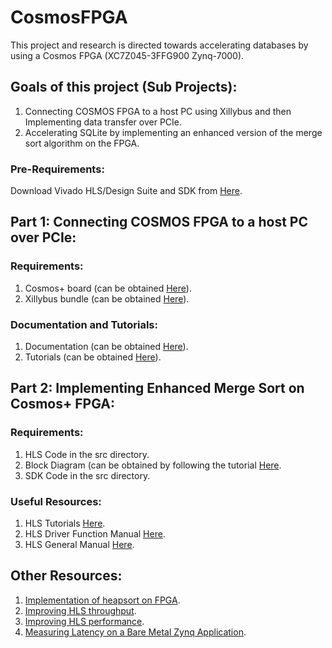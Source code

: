 # CosmosFPGA
This project and research is directed towards accelerating databases by using a Cosmos FPGA (XC7Z045-3FFG900 Zynq-7000).


## Goals of this project (Sub Projects):
1) Connecting COSMOS FPGA to a host PC using Xillybus and then Implementing data transfer over PCIe.
2) Accelerating SQLite by implementing an enhanced version of the merge sort algorithm on the FPGA.

### Pre-Requirements:
Download Vivado HLS/Design Suite and SDK from [Here](https://www.xilinx.com/support/download/index.html/content/xilinx/en/downloadNav/vivado-design-tools/2019-2.html).

## Part 1: Connecting COSMOS FPGA to a host PC over PCIe:
### Requirements: 
1) Cosmos+ board (can be obtained [Here](http://www.openssd.io/)).
2) Xillybus bundle (can be obtained [Here](http://xillybus.com/downloads/xillybus-eval-zynq-pcie-2.0d.zip)).

### Documentation and Tutorials:
1) Documentation (can be obtained [Here](http://xillybus.com/doc)).
2) Tutorials (can be obtained [Here](http://xillybus.com/tutorials)).

## Part 2: Implementing Enhanced Merge Sort on Cosmos+ FPGA:
### Requirements:
1) HLS Code in the src directory.
2) Block Diagram (can be obtained by following the tutorial [Here](https://github.com/Cosmos-OpenSSD/Cosmos-plus-OpenSSD/blob/master/doc/Cosmos%2B%20OpenSSD%202017%20Tutorial.pdf).
3) SDK Code in the src directory.

### Useful Resources:
1) HLS Tutorials [Here](https://www.youtube.com/watch?v=aDaJIRoTlzQ&list=PLo7bVbJhQ6qzK6ELKCm8H_WEzzcr5YXHC&index=5).
2) HLS Driver Function Manual [Here](https://www.xilinx.com/support/documentation/sw_manuals/xilinx2018_2/ug902-vivado-high-level-synthesis.pdf).
3) HLS General Manual [Here](https://www.xilinx.com/support/documentation/sw_manuals/xilinx2017_1/ug871-vivado-high-level-synthesis-tutorial.pdf).


## Other Resources:
1) [Implementation of heapsort on FPGA](http://koral.ise.pw.edu.pl/~wzab/artykuly/Heapsort_with_HLS_in_FPGA.pdf).
2) [Improving HLS throughput](https://cseweb.ucsd.edu/~jmatai/presentations/FPGA2016_Resolve.pdf).
3) [Improving HLS performance](http://users.ece.utexas.edu/~gerstl/ee382v_f14/soc/vivado_hls/VivadoHLS_Improving_Performance.pdf).
4) [Measuring Latency on a Bare Metal Zynq Application](https://0xstubs.org/measuring-time-in-a-bare-metal-zynq-application/).






